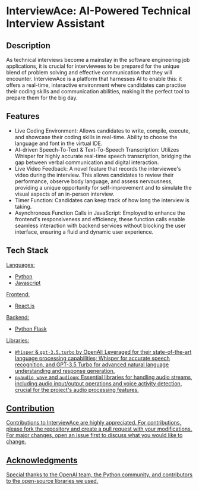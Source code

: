 # InterviewAce: AI-Powered Technical Interview Assistant
## Description
As technical interviews become a mainstay in the software engineering job applications, it is crucial for interviewees to be prepared for the unique blend of problem solving and effective communication that they will encounter. InterviewAce is a platform that harnesses AI to enable this: it offers a real-time, interactive environment where candidates can practise their coding skills and communication abilities, making it the perfect tool to prepare them for the big day.

## Features
- Live Coding Environment: Allows candidates to write, compile, execute, and showcase their coding skills in real-time. Ability to choose the language and font in the virtual IDE.
- AI-driven Speech-To-Text & Text-To-Speech Transcription: Utilizes Whisper for highly accurate real-time speech transcription, bridging the gap between verbal communication and digital interaction.
- Live Video Feedback: A novel feature that records the interviewee's video during the interview. This allows candidates to review their performance, observe body language, and assess nervousness, providing a unique opportunity for self-improvement and to simulate the visual aspects of an in-person interview.
- Timer Function: Candidates can keep track of how long the interview is taking.
- Asynchronous Function Calls in JavaScript: Employed to enhance the frontend's responsiveness and efficiency, these function calls enable seamless interaction with backend services without blocking the user interface, ensuring a fluid and dynamic user experience.

## Tech Stack
<u>Languages:<u>
- Python
- Javascript

<u>Frontend:<u>
- React.js

<u>Backend:<u>
- Python Flask

<u>Libraries:<u>
- `Whisper` & `gpt-3.5.turbo` by OpenAI: Leveraged for their state-of-the-art language processing capabilities; Whisper for accurate speech recognition, and GPT-3.5 Turbo for advanced natural language understanding and response generation.
- `pyaudio`, `wave` and `audioop`: Essential libraries for handling audio streams, including audio input/output operations and voice activity detection, crucial for the project's audio processing features.

## Contribution
Contributions to InterviewAce are highly appreciated. For contributions, please fork the repository and create a pull request with your modifications. For major changes, open an issue first to discuss what you would like to change.

## Acknowledgments
Special thanks to the OpenAI team, the Python community, and contributors to the open-source libraries we used.
